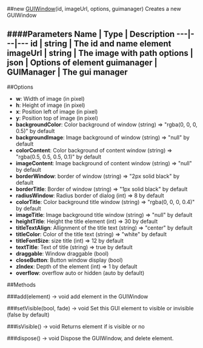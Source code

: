 ##new [GUIWindow](#)(id, imageUrl, options, guimanager)
Creates a new GUIWindow

####Parameters
Name | Type | Description
---|---|---
**id** | string | The id and name element
**imageUrl** | string | The image with path
**options** | json | Options of element
**guimanager** | GUIManager | The gui manager
---

##Options

* **w**: Width of image (in pixel)
* **h**: Height of image (in pixel)
* **x**: Position left of image (in pixel)
* **y**: Position top of image (in pixel)
* **backgroundColor**: Color background of window (string) =&gt; "rgba(0, 0, 0, 0.5)" by default
* **backgroundImage**: Image background of window (string) =&gt; "null" by default
* **colorContent**: Color background of content window (string) =&gt; "rgba(0.5, 0.5, 0.5, 0.1)" by default
* **imageContent**: Image background of content window (string) =&gt; "null" by default
* **borderWindow**: border of window (string) =&gt; "2px solid black" by default
* **borderTitle**: Border of window (string) =&gt; "1px solid black" by default
* **radiusWindow**: Radius border of dialog (int)  =&gt; 8 by default
* **colorTitle**: Color background title window (string) =&gt; "rgba(0, 0, 0, 0.4)" by default
* **imageTitle**: Image background title window (string) =&gt; "null" by default
* **heightTitle**: Height the title element (int) =&gt; 30 by default
* **titleTextAlign**: Allignment of the title text (string) =&gt; "center" by default
* **titleColor**: Color of the title text (string) =&gt; "white" by default
* **titleFontSize**: size title (int)  =&gt; 12 by default
* **textTitle**: Text of title (string)  =&gt; true by default
* **draggable**: Window draggable (bool)
* **closeButton**: Button window display (bool)
* **zIndex**: Depth of the element (int) =&gt; 1 by default
* **overflow**: overflow auto or hidden (auto by default)

##Methods

###add(element) → void
add element in the GUIWindow

###setVisible(bool, fade) → void
Set this GUI element to visible or invisible (false by default)

###isVisible() → void
Returns element if is visible or no

###dispose() → void
Dispose the GUIWindow, and delete element.
